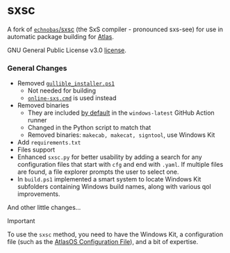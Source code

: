 # sxsc
A fork of [`echnobas`/sxsc](https://github.com/echnobas/sxsc) (the SxS compiler - pronounced sxs-see) for use in automatic package building for [Atlas](https://github.com/Atlas-OS/Atlas).

GNU General Public License v3.0 [license](https://github.com/echnobas/sxsc/blob/a45c5f321153a0dd33266cb35fce3effac7212ad/LICENSE).

### General Changes
- Removed [`gullible_installer.ps1`](https://github.com/echnobas/sxsc/blob/master/gullible_installer.ps1)
  - Not needed for building
  - [`online-sxs.cmd`](https://github.com/he3als/online-sxs) is used instead
- Removed binaries
  - They are included [by default](https://github.com/actions/runner-images/blob/main/images/win/Windows2022-Readme.md#installed-windows-sdks) in the `windows-latest` GitHub Action runner
  - Changed in the Python script to match that
  - Removed binaries:  `makecab, makecat, signtool`, use Windows Kit
- Add `requirements.txt`
- Files support
- Enhanced `sxsc.py` for better usability by adding a search for any configuration files that start with `cfg` and end with `.yaml`. If multiple files are found, a file explorer prompts the user to select one.
- In `build.ps1` implemented a smart system to locate Windows Kit subfolders containing Windows build names, along with various qol improvements.

And other little changes...

>[!Important]
> To use the `sxsc` method, you need to have the Windows Kit, a configuration file (such as the [AtlasOS Configuration File](https://github.com/Atlas-OS/Atlas/tree/main/src/sxsc)), and a bit of expertise.
